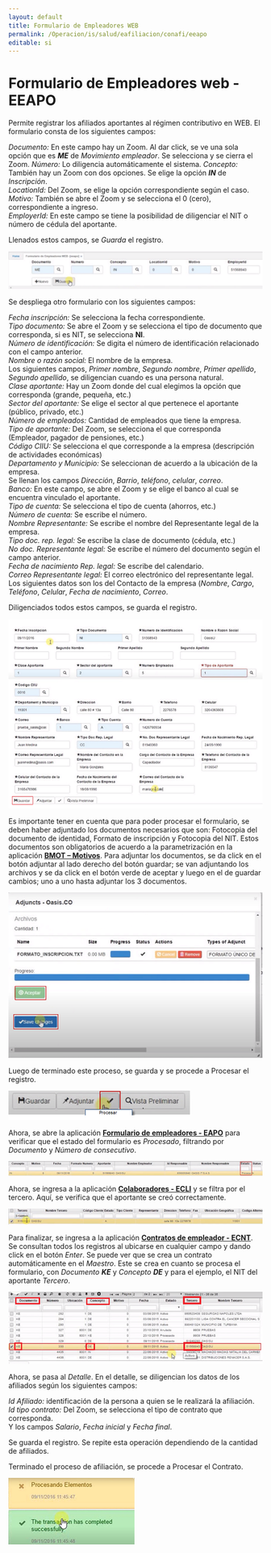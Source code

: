 ```yaml
---
layout: default
title: Formulario de Empleadores WEB  
permalink: /Operacion/is/salud/eafiliacion/conafi/eeapo
editable: si
---
```


# Formulario de Empleadores web - EEAPO

Permite registrar los afiliados aportantes al régimen contributivo en WEB.  El formulario consta de los siguientes campos:  

_Documento:_  En este campo hay un Zoom.  Al dar click, se ve una sola opción que es _**ME**_ de _Movimiento empleador_.  Se selecciona y se cierra el Zoom.
_Número:_  Lo diligencia automáticamente el sistema.
_Concepto:_  También hay un Zoom con dos opciones.  Se elige la opción _**IN**_ de _Inscripción_.  
_LocationId:_ Del Zoom, se elige la opción correspondiente según el caso.  
_Motivo:_ También se abre el Zoom y se selecciona el 0 (cero), correspondiente a ingreso.  
_EmployerId:_  En este campo se tiene la posibilidad de diligenciar el NIT o número de cédula del aportante.  

Llenados estos campos, se _Guarda_ el registro.  

![](eeapo1.png)  

Se despliega otro formulario con los siguientes campos:  

_Fecha inscripción:_  Se selecciona la fecha correspondiente.  
_Tipo documento:_  Se abre el Zoom y se selecciona el tipo de documento que corresponda, si es NIT, se selecciona **NI**.  
_Número de identificación:_ Se digita el número de identificación relacionado con el campo anterior.  
_Nombre o razón social:_  El nombre de la empresa.  
Los siguientes campos, _Primer nombre_, _Segundo nombre_, _Primer apellido_, _Segundo apellido_, se diligencian cuando es una persona natural.  
_Clase aportante:_  Hay un Zoom donde del cual elegimos la opción que corresponda (grande, pequeña, etc.)    
_Sector del aportante:_  Se elige el sector al que pertenece el aportante (público, privado, etc.)  
_Número de empleados:_  Cantidad de empleados que tiene la empresa.  
_Tipo de aportante:_  Del Zoom, se selecciona el que corresponda (Empleador, pagador de pensiones, etc.)  
_Código CIIU:_  Se selecciona el que corresponde a la empresa (descripción de actividades económicas)  
_Departamento y Municipio:_  Se seleccionan de acuerdo a la ubicación de la empresa.  
Se llenan los campos _Dirección_, _Barrio_, _teléfono_, _celular_, _correo_.  
_Banco:_  En este campo, se abre el Zoom y se elige el banco al cual se encuentra vinculado el aportante.  
_Tipo de cuenta:_  Se selecciona el tipo de cuenta (ahorros, etc.)  
_Número de cuenta:_  Se escribe el número.  
_Nombre Representante:_  Se escribe el nombre del Representante legal de la empresa.  
_Tipo doc. rep. legal:_ Se escribe la clase de documento (cédula, etc.)  
_No doc. Representante legal:_  Se escribe el número del documento según el campo anterior.  
_Fecha de nacimiento Rep. legal:_  Se escribe del calendario.  
_Correo Representante legal:_  El correo electrónico del representante legal.  
Los siguientes datos son los del Contacto de la empresa (_Nombre_, _Cargo_, _Teléfono_, _Celular_, _Fecha de nacimiento_, _Correo_.  

Diligenciados todos estos campos, se guarda el registro.  

![](eeapo2.png)  

Es importante tener en cuenta que para poder procesar el formulario, se deben haber adjuntado los documentos necesarios que son: Fotocopia del documento de identidad, Formato de inscripción y Fotocopia del NIT.  Estos documentos son obligatorios de acuerdo a la parametrización en la aplicación [**BMOT – Motivos**](http://docs.oasiscom.com/Operacion/common/bsistema/bmot).  Para adjuntar los documentos, se da click en el botón adjuntar al lado derecho del botón guardar; se van adjuntando los archivos y se da click en el botón verde de aceptar y luego en el de guardar cambios; uno a uno hasta adjuntar los 3 documentos.  

![](eeapo3.png)  

Luego de terminado este proceso, se guarda y se procede a Procesar el registro.  

![](eeapo4.png)  

Ahora, se abre la aplicación [**Formulario de empleadores - EAPO**](http://docs.oasiscom.com/Operacion/is/salud/eafiliacion/movadm/eapo) para verificar que el estado del formulario es _Procesado_, filtrando por _Documento_ y _Número de consecutivo_.  

![](eeapo5.png)  

Ahora, se ingresa a la aplicación [**Colaboradores - ECLI**](http://docs.oasiscom.com/Operacion/is/salud/eafiliacion/movadm/ecli) y se filtra por el tercero.  Aquí, se verifica que el aportante se creó correctamente.  

![](eeapo6.png)  

Para finalizar, se ingresa a la aplicación [**Contratos de empleador - ECNT**](http://docs.oasiscom.com/Operacion/is/salud/eafiliacion/movadm/ecnt).  Se consultan todos los registros al ubicarse en cualquier campo y dando click en el botón _Enter_.  Se puede ver que se crea un contrato automáticamente en el _Maestro_.  Este se crea en cuanto se procesa el formulario, con _Documento_ _**KE**_ y _Concepto_ _**DE**_ y para el ejemplo, el NIT del aportante _Tercero_.    

![](eeapo7.png)   

Ahora, se pasa al _Detalle_.  En el detalle, se diligencian los datos de los afiliados según los siguientes campos:  

_Id Afiliado:_  identificación de la persona a quien se le realizará la afiliación.  
_Id tipo contrato:_  Del Zoom, se selecciona el tipo de contrato que corresponda.  
Y los campos _Salario_, _Fecha inicial_ y _Fecha final_.  

Se guarda el registro.  Se repite esta operación dependiendo de la cantidad de afiliados.  

Terminado el proceso de afiliación, se procede a Procesar el Contrato.  

![](eeapo9.png) 









